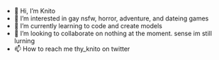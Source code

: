 - 👋 Hi, I’m Knito
- 👀 I’m interested in gay nsfw, horror, adventure, and dateing games
- 🌱 I’m currently learning to code and create models
- 💞️ I’m looking to collaborate on nothing at the moment. sense im still lurning
- 📫 How to reach me thy_knito on twitter

<!---
TyeKnito/TyeKnito is a ✨ special ✨ repository because its `README.md` (this file) appears on your GitHub profile.
You can click the Preview link to take a look at your changes.
--->
